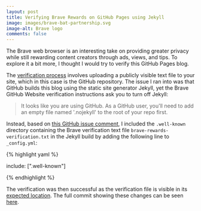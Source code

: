 ```yaml
---
layout: post
title: Verifying Brave Rewards on GitHub Pages using Jekyll
image: images/brave-bat-partnership.svg
image-alt: Brave logo
comments: false
---
```


The Brave web browser is an interesting take on providing greater privacy while still rewarding content creators through ads, views, and tips. To explore it a bit more, I thought I would try to verify this GitHub Pages blog.

The [verification process](https://publishers.basicattentiontoken.org/) involves uploading a publicly visible text file to your site, which in this case is the GitHub repository. The issue I ran into was that GitHub builds this blog using the static site generator Jekyll, yet the Brave GitHub Website verification instructions ask you to turn off Jekyll:

> It looks like you are using GitHub. As a GitHub user, you'll need to add an empty file named '.nojekyll' to the root of your repo first.

Instead, based on [this GitHub issue comment](https://github.com/keybase/keybase-issues/issues/366#issuecomment-38749201), I included the `.well-known` directory containing the Brave verification text file `brave-rewards-verification.txt` in the Jekyll build by adding the following line to `_config.yml`:

{% highlight yaml %}

include: [".well-known"]

{% endhighlight %}

The verification was then successful as the verification file is visible in its [expected location](https://dcroote.github.io/.well-known/brave-rewards-verification.txt).
The full commit showing these changes can be seen [here](https://github.com/dcroote/dcroote.github.io/commit/c8eac2b3c937cb4d0ebf5b3b2b018bfdc8ff3416).
